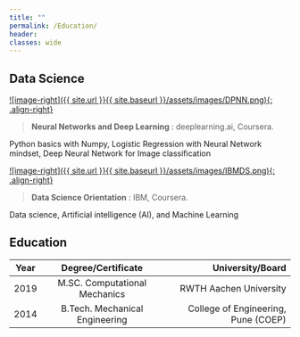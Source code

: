 ```yaml
---
title: ""
permalink: /Education/
header:
classes: wide
---
```


## Data Science


[![image-right]({{ site.url }}{{ site.baseurl }}/assets/images/DPNN.png){: .align-right}](https://www.coursera.org/account/accomplishments/verify/4N59Y3ERFY3P)
>  **Neural Networks and Deep Learning**
: deeplearning.ai, Coursera.

Python basics with Numpy, Logistic Regression with Neural Network mindset, Deep Neural Network for Image classification

[![image-right]({{ site.url }}{{ site.baseurl }}/assets/images/IBMDS.png){: .align-right}](https://www.youracclaim.com/badges/88c5411f-6f84-42e2-905c-b2d377247d46/linked_in_profile)
>  **Data Science Orientation**
: IBM, Coursera.

Data science, Artificial intelligence (AI), and Machine Learning








## Education

| Year| Degree/Certificate | University/Board |
| ------------- |:-------------:| -----:|
| 2019| M.SC. Computational Mechanics | RWTH Aachen University |
| 2014| B.Tech. Mechanical Engineering| College of Engineering, Pune (COEP) |


